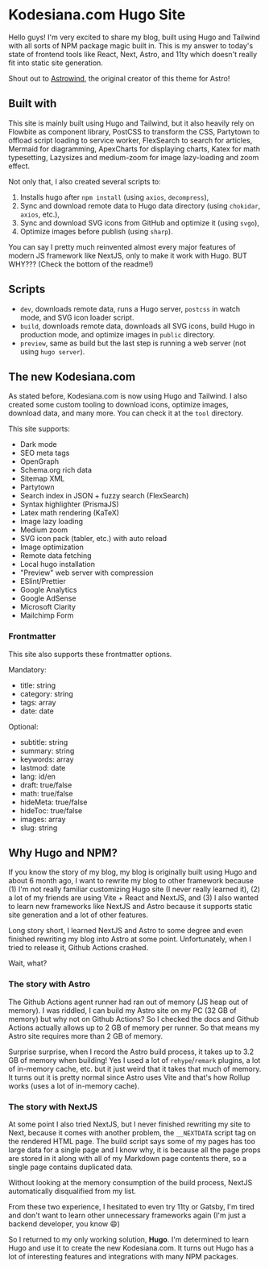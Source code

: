 # Kodesiana.com Hugo Site

Hello guys! I'm very excited to share my blog, built using Hugo and Tailwind with all sorts of NPM package magic built in. This is my answer to today's state of frontend tools like React, Next, Astro, and 11ty which doesn't really fit into static site generation.

Shout out to [Astrowind](https://github.com/onwidget/astrowind), the original creator of this theme for Astro!

## Built with

This site is mainly built using Hugo and Tailwind, but it also heavily rely on Flowbite as component library, PostCSS to transform the CSS, Partytown to offload script loading to service worker, FlexSearch to search for articles, Mermaid for diagramming, ApexCharts for displaying charts, Katex for math typesetting, Lazysizes and medium-zoom for image lazy-loading and zoom effect.

Not only that, I also created several scripts to:

1. Installs hugo after `npm install` (using `axios`, `decompress`),
2. Sync and download remote data to Hugo data directory (using `chokidar`, `axios`, etc.),
3. Sync and download SVG icons from GitHub and optimize it (using `svgo`),
4. Optimize images before publish (using `sharp`).

You can say I pretty much reinvented almost every major features of modern JS framework like NextJS, only to make it work with Hugo. BUT WHY??? (Check the bottom of the readme!)

## Scripts

- `dev`, downloads remote data, runs a Hugo server, `postcss` in watch mode, and SVG icon loader script.
- `build`, downloads remote data, downloads all SVG icons, build Hugo in production mode, and optimize images in `public` directory.
- `preview`, same as build but the last step is running a web server (not using `hugo server`).

## The new Kodesiana.com

As stated before, Kodesiana.com is now using Hugo and Tailwind. I also created some custom tooling to download icons, optimize images, download data, and many more. You can check it at the `tool` directory.

This site supports:

- Dark mode
- SEO meta tags
- OpenGraph
- Schema.org rich data
- Sitemap XML
- Partytown
- Search index in JSON + fuzzy search (FlexSearch)
- Syntax highlighter (PrismaJS)
- Latex math rendering (KaTeX)
- Image lazy loading
- Medium zoom
- SVG icon pack (tabler, etc.) with auto reload
- Image optimization
- Remote data fetching
- Local hugo installation
- "Preview" web server with compression
- ESlint/Prettier
- Google Analytics
- Google AdSense
- Microsoft Clarity
- Mailchimp Form

### Frontmatter

This site also supports these frontmatter options.

Mandatory:

- title: string
- category: string
- tags: array
- date: date

Optional:

- subtitle: string
- summary: string
- keywords: array
- lastmod: date
- lang: id/en
- draft: true/false
- math: true/false
- hideMeta: true/false
- hideToc: true/false
- images: array
- slug: string

## Why Hugo and NPM?

If you know the story of my blog, my blog is originally built using Hugo and about 6 month ago, I want to rewrite my blog to other framework because (1) I'm not really familiar customizing Hugo site (I never really learned it), (2) a lot of my friends are using Vite + React and NextJS, and (3) I also wanted to learn new frameworks like NextJS and Astro because it supports static site generation and a lot of other features.

Long story short, I learned NextJS and Astro to some degree and even finished rewriting my blog into Astro at some point. Unfortunately, when I tried to release it, Github Actions crashed.

Wait, what?

### The story with Astro

The Github Actions agent runner had ran out of memory (JS heap out of memory). I was riddled, I can build my Astro site on my PC (32 GB of memory) but why not on Github Actions? So I checked the docs and Github Actions actually allows up to 2 GB of memory per runner. So that means my Astro site requires more than 2 GB of memory.

Surprise surprise, when I record the Astro build process, it takes up to 3.2 GB of memory when building! Yes I used a lot of `rehype`/`remark` plugins, a lot of in-memory cache, etc. but it just weird that it takes that much of memory. It turns out it is pretty normal since Astro uses Vite and that's how Rollup works (uses a lot of in-memory cache).

### The story with NextJS

At some point I also tried NextJS, but I never finished rewriting my site to Next, because it comes with another problem, the `__NEXTDATA` script tag on the rendered HTML page. The build script says some of my pages has too large data for a single page and I know why, it is because all the page props are stored in it along with all of my Markdown page contents there, so a single page contains duplicated data.

Without looking at the memory consumption of the build process, NextJS automatically disqualified from my list.

From these two experience, I hesitated to even try 11ty or Gatsby, I'm tired and don't want to learn other unnecessary frameworks again (I'm just a backend developer, you know :smile:)

So I returned to my only working solution, **Hugo**. I'm determined to learn Hugo and use it to create the new Kodesiana.com. It turns out Hugo has a lot of interesting features and integrations with many NPM packages.
